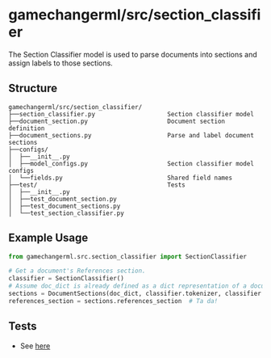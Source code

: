 # gamechangerml/src/section_classifier

The Section Classifier model is used to parse documents into sections and assign labels to those sections.

## Structure

```
gamechangerml/src/section_classifier/
├──section_classifier.py                    Section classifier model
├──document_section.py                      Document section definition
├──document_sections.py                     Parse and label document sections
├──configs/
│  ├──__init__.py
│  ├──model_configs.py                      Section classifier model configs
│  └──fields.py                             Shared field names
├──test/                                    Tests
│  ├──__init__.py
│  ├──test_document_section.py
│  ├──test_document_sections.py
│  └──test_section_classifier.py
```

## Example Usage

```python
from gamechangerml.src.section_classifier import SectionClassifier

# Get a document's References section.
classifier = SectionClassifier()
# Assume doc_dict is already defined as a dict representation of a document.
sections = DocumentSections(doc_dict, classifier.tokenizer, classifier.pipeline)
references_section = sections.references_section  # Ta da!
```

## Tests

- See [here](test/README.md)
